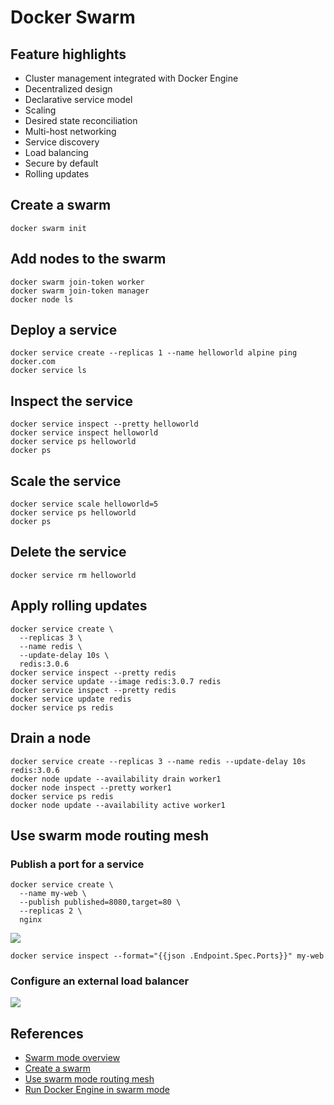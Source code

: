 # Docker Swarm

## Feature highlights
- Cluster management integrated with Docker Engine
- Decentralized design
- Declarative service model
- Scaling
- Desired state reconciliation
- Multi-host networking
- Service discovery
- Load balancing
- Secure by default
- Rolling updates

## Create a swarm
```
docker swarm init
```

## Add nodes to the swarm
```
docker swarm join-token worker
docker swarm join-token manager
docker node ls
```

## Deploy a service
```
docker service create --replicas 1 --name helloworld alpine ping docker.com
docker service ls
```

## Inspect the service
```
docker service inspect --pretty helloworld
docker service inspect helloworld
docker service ps helloworld
docker ps
```

## Scale the service
```
docker service scale helloworld=5
docker service ps helloworld
docker ps
```

## Delete the service
```
docker service rm helloworld
```

## Apply rolling updates
```
docker service create \
  --replicas 3 \
  --name redis \
  --update-delay 10s \
  redis:3.0.6
docker service inspect --pretty redis
docker service update --image redis:3.0.7 redis
docker service inspect --pretty redis
docker service update redis
docker service ps redis
```

## Drain a node
```
docker service create --replicas 3 --name redis --update-delay 10s redis:3.0.6
docker node update --availability drain worker1
docker node inspect --pretty worker1
docker service ps redis
docker node update --availability active worker1
```

## Use swarm mode routing mesh
### Publish a port for a service
```
docker service create \
  --name my-web \
  --publish published=8080,target=80 \
  --replicas 2 \
  nginx
```

![](https://docs.docker.com/engine/swarm/images/ingress-routing-mesh.png)

```
docker service inspect --format="{{json .Endpoint.Spec.Ports}}" my-web
```

### Configure an external load balancer
![](https://docs.docker.com/engine/swarm/images/ingress-lb.png)

## References
- [Swarm mode overview](https://docs.docker.com/engine/swarm/)
- [Create a swarm](https://docs.docker.com/engine/swarm/swarm-tutorial/create-swarm/)
- [Use swarm mode routing mesh](https://docs.docker.com/engine/swarm/ingress/)
- [Run Docker Engine in swarm mode](https://docs.docker.com/engine/swarm/swarm-mode/)
